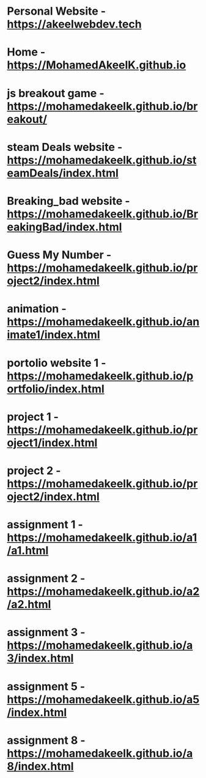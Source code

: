 # Personal Website - https://akeelwebdev.tech

# Home - https://MohamedAkeelK.github.io

# js breakout game - https://mohamedakeelk.github.io/breakout/

# steam Deals website - https://mohamedakeelk.github.io/steamDeals/index.html

# Breaking_bad website - https://mohamedakeelk.github.io/BreakingBad/index.html

# Guess My Number - https://mohamedakeelk.github.io/project2/index.html

# animation - https://mohamedakeelk.github.io/animate1/index.html

# portolio website 1 - https://mohamedakeelk.github.io/portfolio/index.html

# project 1 - https://mohamedakeelk.github.io/project1/index.html

# project 2 - https://mohamedakeelk.github.io/project2/index.html

# assignment 1 - https://mohamedakeelk.github.io/a1/a1.html

# assignment 2 - https://mohamedakeelk.github.io/a2/a2.html

# assignment 3 - https://mohamedakeelk.github.io/a3/index.html

# assignment 5 - https://mohamedakeelk.github.io/a5/index.html

# assignment 8 - https://mohamedakeelk.github.io/a8/index.html
